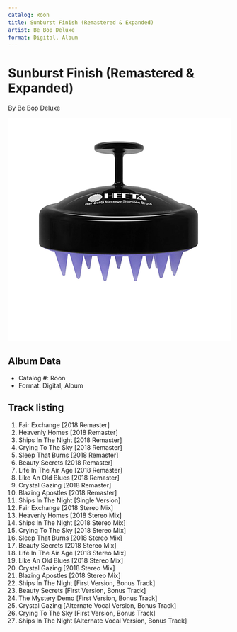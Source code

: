 ```yaml
---
catalog: Roon
title: Sunburst Finish (Remastered & Expanded)
artist: Be Bop Deluxe
format: Digital, Album
---
```


# Sunburst Finish (Remastered & Expanded)

By Be Bop Deluxe

![](../../assets/albumcovers/Be_Bop_Deluxe-Sunburst_Finish_Remastered_and_Expanded.png)

## Album Data

- Catalog #: Roon
- Format: Digital, Album


## Track listing


1. Fair Exchange [2018 Remaster]
2. Heavenly Homes [2018 Remaster]
3. Ships In The Night [2018 Remaster]
4. Crying To The Sky [2018 Remaster]
5. Sleep That Burns [2018 Remaster]
6. Beauty Secrets [2018 Remaster]
7. Life In The Air Age [2018 Remaster]
8. Like An Old Blues [2018 Remaster]
9. Crystal Gazing [2018 Remaster]
10. Blazing Apostles [2018 Remaster]
11. Ships In The Night [Single Version]
12. Fair Exchange [2018 Stereo Mix]
13. Heavenly Homes [2018 Stereo Mix]
14. Ships In The Night [2018 Stereo Mix]
15. Crying To The Sky [2018 Stereo Mix]
16. Sleep That Burns [2018 Stereo Mix]
17. Beauty Secrets [2018 Stereo Mix]
18. Life In The Air Age [2018 Stereo Mix]
19. Like An Old Blues [2018 Stereo Mix]
20. Crystal Gazing [2018 Stereo Mix]
21. Blazing Apostles [2018 Stereo Mix]
22. Ships In The Night [First Version, Bonus Track]
23. Beauty Secrets [First Version, Bonus Track]
24. The Mystery Demo [First Version, Bonus Track]
25. Crystal Gazing [Alternate Vocal Version, Bonus Track]
26. Crying To The Sky [First Version, Bonus Track]
27. Ships In The Night [Alternate Vocal Version, Bonus Track]

